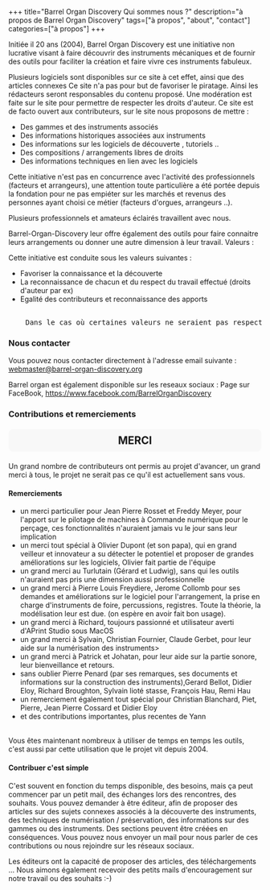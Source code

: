 +++
title="Barrel Organ Discovery Qui sommes nous ?"
description="à propos de Barrel Organ Discovery"
tags=["à propos", "about", "contact"]
categories=["à propos"]
+++


Initiée il 20 ans (2004), Barrel Organ Discovery est une initiative non lucrative visant à faire découvrir des instruments mécaniques et de fournir des outils pour faciliter la création et faire vivre ces instruments fabuleux.

<!-- more -->

Plusieurs logiciels sont disponibles sur ce site à cet effet, ainsi que des articles connexes
Ce site n'a pas pour but de favoriser le piratage. Ainsi les rédacteurs seront responsables du contenu proposé. Une modération est faite sur le site pour permettre de respecter les droits d'auteur.
Ce site est de facto ouvert aux contributeurs, sur le site nous proposons de mettre :

<ul>
    <li>Des gammes et des instruments associés</li>
    <li>Des informations historiques associées aux instruments</li>
    <li>Des informations sur les logiciels de découverte , tutoriels ..</li>
    <li>Des compositions / arrangements libres de droits</li>
    <li>Des informations techniques en lien avec les logiciels</li>
</ul>

Cette initiative n'est pas en concurrence avec l'activité des professionnels (facteurs et arrangeurs), une attention toute particulière a été portée depuis la fondation pour ne pas empiéter sur les marchés et revenus des personnes ayant choisi ce métier (facteurs d'orgues, arrangeurs ..).

Plusieurs professionnels et amateurs éclairés travaillent avec nous.

Barrel-Organ-Discovery leur offre également des outils pour faire connaitre leurs arrangements ou donner une autre dimension à leur travail.
Valeurs :

Cette initiative est conduite sous les valeurs suivantes :

<ul>
    <li>Favoriser la connaissance et la découverte</li>
    <li>La reconnaissance de chacun et du respect du travail effectué (droits d'auteur par ex)</li>
    <li>Egalité des contributeurs et reconnaissance des apports</li>
</ul>

<pre> 
    Dans le cas où certaines valeurs ne seraient pas respectées ou un manque de respect manifeste, contactez nous, ces éléments seront alors mis publiquement sur le site, permettant à chacun de pouvoir s'exprimer avec un droit de réponse.
</pre>

<h3>Nous contacter</h3>

Vous pouvez nous contacter directement à l'adresse email suivante : webmaster@barrel-organ-discovery.org

Barrel organ est également disponible sur les reseaux sociaux : Page sur FaceBook, https://www.facebook.com/BarrelOrganDiscovery
    

<h3>Contributions et remerciements</h3>

<center style="margin-top:20px;margin-bottom:20px;background-color: #f8f8f8;padding:10px;border-radius:10px;">    
<div style="font-size:1.5em;font-weight:bold;">MERCI</div>
</center>
Un grand nombre de contributeurs ont permis au projet d'avancer,  un grand merci à tous, le projet ne serait pas ce qu'il est actuellement sans vous.


<h4>Remerciements</h4>

<ul>
    <li>un merci particulier pour Jean Pierre Rosset et Freddy Meyer, pour l'apport sur le pilotage de machines à Commande numérique pour le perçage, ces fonctionnalités n'auraient jamais vu le jour sans leur implication</li>
    <li>un merci tout spécial à Olivier Dupont (et son papa), qui en grand veilleur et innovateur a su détecter le potentiel et proposer de grandes améliorations sur les logiciels, Olivier fait partie de l'équipe</li>
    <li>un grand merci au Turlutain (Gérard et Ludwig), sans qui les outils n'auraient pas pris une dimension aussi professionnelle</li>
    <li>un grand merci à Pierre Louis Freydiere, Jerome Collomb pour ses demandes et améliorations sur le logiciel pour l'arrangement, la prise en charge d'instruments de foire, percussions, registres. Toute la théorie, la modélisation leur est due. (on espère en avoir fait bon usage).</li>
    <li>un grand merci à Richard, toujours passionné et utilisateur averti d'APrint Studio sous MacOS</li>
    <li>un grand merci à Sylvain, Christian Fournier, Claude Gerbet, pour leur aide sur la numérisation des instruments></li>
    <li>un grand merci à Patrick et Johatan, pour leur aide sur la partie sonore, leur bienveillance et retours.</li>
    <li>sans oublier Pierre Penard (par ses remarques, ses documents et informations sur la construction des instruments),Gerard Bellot, Didier Eloy, Richard Broughton, Sylvain lioté stasse, François Hau, Remi Hau</li>
    <li>un remerciement également tout spécial pour Christian Blanchard, Piet, Pierre, Jean Pierre Cossard et Didier Eloy</li>
    <li>et des contributions importantes, plus recentes de Yann</li>


</ul>

<br/>
Vous êtes maintenant nombreux à utiliser de temps en temps les outils, c'est aussi par cette utilisation que le projet vit depuis 2004.
<br/>

<h4>Contribuer c'est simple</h4>

C'est souvent en fonction du temps disponible, des besoins, mais ça peut commencer par un petit mail, des échanges lors des rencontres, des souhaits. Vous pouvez demander à être éditeur, afin de proposer des articles sur des sujets connexes associés à la découverte des instruments, des techniques de numérisation / préservation, des informations sur des gammes ou des instruments. Des sections peuvent être créées en conséquences. Vous pouvez nous envoyer un mail pour nous parler de ces contributions ou nous rejoindre sur les réseaux sociaux.

Les éditeurs ont la capacité de proposer des articles, des téléchargements ... Nous aimons également recevoir des petits mails d'encouragement sur notre travail ou des souhaits :-)

